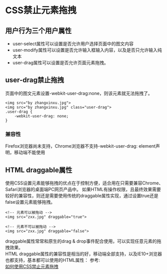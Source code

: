 # CSS禁止元素拖拽
## 用户行为三个用户属性
- user-select属性可以设置是否允许用户选择页面中的图文内容
- user-modify属性可以设置是否允许输入框输入内容，以及是否只允许输入纯文本
- user-drag属性可以设置是否允许页面元素拖拽。

## user-drag禁止拖拽
页面中的图文元素设置-webkit-user-drag:none，则该元素就无法拖拽了。
``` 
<img src="by zhangxinxu.jpg">
<img src="by zhangxinxu.jpg" class="user-drag">
.user-drag {
    -webkit-user-drag: none;
}
```
### 兼容性
Firefox浏览器尚未支持，Chrome浏览器不支持-webkit-user-drag: element声明，移动端不能使用

## HTML draggable属性
使用CSS设置元素能够拖拽的优点在于控制方便，适合用在只需要兼容Chrome、Safari浏览器的桌面端PC网页产品中。
如果HTML有操作权限，且最终效果需要较好的兼容性，则还是需要使用传统的draggable属性实现，通过设置true还是false设置元素能够拖拽。
``` 
<!-- 元素可以被拖动 -->
<img src="zxx.jpg" draggable="true">

<!-- 元素不可以被拖动 -->
<img src="zxx.jpg" draggable="false">
```
draggable属性常常和原生的drag & drop事件配合使用，可以实现任意元素的拖拽效果。  
HTML draggable属性的兼容性是相当的好，移动端全部支持，以及IE10+浏览器也都支持，基本都可以使用的HTML属性：
参考:  
[如何使用CSS禁止元素拖拽](https://www.zhangxinxu.com/wordpress/2021/05/css-user-drag/)

